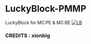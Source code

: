 # LuckyBlock-PMMP
LuckyBlock for MC:PE &amp; MC:BE 
[![LB](https://cdn.discordapp.com/attachments/429004908629327873/481971010007203840/LuckyBlock.jpg)]()
### CREDITS : xionbig
